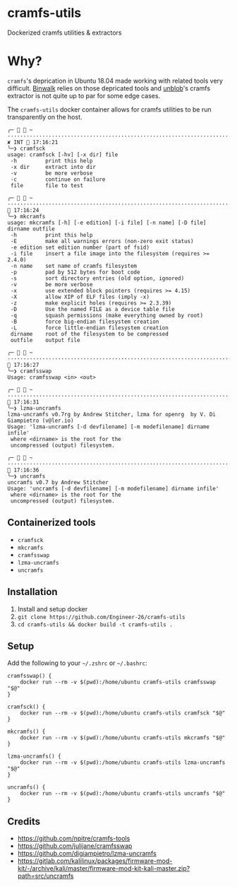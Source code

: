 # cramfs-utils
Dockerized cramfs utilities & extractors

# Why?
`cramfs`'s deprication in Ubuntu 18.04 made working with related tools very difficult. [Binwalk](link.needed) relies on those depricated tools and [unblob](link.needed)'s cramfs extractor is not quite up to par for some edge cases.

The `cramfs-utils` docker container allows for cramfs utilities to be run transparently on the host.
```
╭─   ~ ································································································ ✘ INT  17:16:21
╰─❯ cramfsck 
usage: cramfsck [-hv] [-x dir] file
 -h         print this help
 -x dir     extract into dir
 -v         be more verbose
 -c         continue on failure
 file       file to test

╭─   ~ ······································································································  17:16:24
╰─❯ mkcramfs 
usage: mkcramfs [-h] [-e edition] [-i file] [-n name] [-D file] dirname outfile
 -h         print this help
 -E         make all warnings errors (non-zero exit status)
 -e edition set edition number (part of fsid)
 -i file    insert a file image into the filesystem (requires >= 2.4.0)
 -n name    set name of cramfs filesystem
 -p         pad by 512 bytes for boot code
 -s         sort directory entries (old option, ignored)
 -v         be more verbose
 -x         use extended block pointers (requires >= 4.15)
 -X         allow XIP of ELF files (imply -x)
 -z         make explicit holes (requires >= 2.3.39)
 -D         Use the named FILE as a device table file
 -q         squash permissions (make everything owned by root)
 -B         force big-endian filesystem creation
 -L         force little-endian filesystem creation
 dirname    root of the filesystem to be compressed
 outfile    output file

╭─   ~ ······································································································  17:16:27
╰─❯ cramfsswap 
Usage: cramfsswap <in> <out>

╭─   ~ ······································································································  17:16:31
╰─❯ lzma-uncramfs
lzma-uncramfs v0.7rg by Andrew Stitcher, lzma for openrg  by V. Di Giampietro (v@ler.io)
Usage: 'lzma-uncramfs [-d devfilename] [-m modefilename] dirname infile'
 where <dirname> is the root for the
 uncompressed (output) filesystem.

╭─   ~ ······································································································  17:16:36
╰─❯ uncramfs
uncramfs v0.7 by Andrew Stitcher
Usage: 'uncramfs [-d devfilename] [-m modefilename] dirname infile'
 where <dirname> is the root for the
 uncompressed (output) filesystem.
```

## Containerized tools
  * `cramfsck`
  * `mkcramfs`
  * `cramfsswap`
  * `lzma-uncramfs`
  * `uncramfs`

## Installation
1. Install and setup docker
2. `git clone https://github.com/Engineer-26/cramfs-utils`
3. `cd cramfs-utils && docker build -t cramfs-utils .`

## Setup
Add the following to your `~/.zshrc` or `~/.bashrc`:
```
cramfsswap() {
    docker run --rm -v $(pwd):/home/ubuntu cramfs-utils cramfsswap "$@"
}

cramfsck() {
    docker run --rm -v $(pwd):/home/ubuntu cramfs-utils cramfsck "$@"
}

mkcramfs() {
    docker run --rm -v $(pwd):/home/ubuntu cramfs-utils mkcramfs "$@"
}

lzma-uncramfs() {
    docker run --rm -v $(pwd):/home/ubuntu cramfs-utils lzma-uncramfs "$@"
}

uncramfs() {
    docker run --rm -v $(pwd):/home/ubuntu cramfs-utils uncramfs "$@"
}
```

## Credits
* https://github.com/npitre/cramfs-tools
* https://github.com/julijane/cramfsswap
* https://github.com/digiampietro/lzma-uncramfs
* https://gitlab.com/kalilinux/packages/firmware-mod-kit/-/archive/kali/master/firmware-mod-kit-kali-master.zip?path=src/uncramfs
